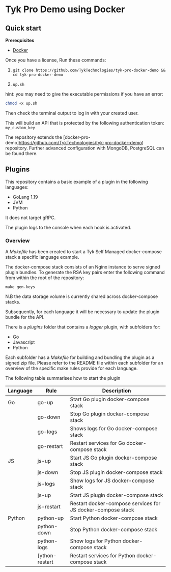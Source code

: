 # Tyk Pro Demo using Docker

## Quick start

**Prerequisites**

- [Docker](https://docs.docker.com/get-docker/)

Once you have a license, Run these commands:

1. `git clone https://github.com/TykTechnologies/tyk-pro-docker-demo && cd tyk-pro-docker-demo`

2. `up.sh`

hint: you may need to give the executable permissions if you have an error:

```bash
chmod +x up.sh
```

Then check the terminal output to log in with your created user.

This will build an API that is protected by the following authentication token:
`my_custom_key`

The repository extends the [docker-pro-demo]https://github.com/TykTechnologies/tyk-pro-docker-demo) repository.
Further advanced configuration with MongoDB, PostgreSQL can be found there.

## Plugins

This repository contains a basic example of a plugin in the following languages:

- GoLang 1.19
- JVM
- Python

It does not target gRPC.

The plugin logs to the console when each hook is activated.

### Overview

A _Makefile_ has been created to start a Tyk Self Managed docker-compose stack a specific language
example.

The docker-compose stack consists of an Nginx instance to serve signed plugin
bundles. To generate the RSA key pairs enter the following command from within the
root of the repository:

```console
make gen-keys
```

N.B the data storage volume is currently shared across docker-compose stacks.

Subsequently, for each language it will be necessary to update the plugin bundle
for the API.

There is a _plugins_ folder that contains a _logger_ plugin, with subfolders for:

- Go
- Javascript
- Python

Each subfolder has a _Makefile_ for building and bundling the plugin as a signed zip file.
Please refer to the README file within each subfolder for an overview of the
specific make rules provide for each language.

The following table summarises how to start the plugin

| Language | Rule           | Description                                                 |
| -------- | -------------- | ----------------------------------------------------------- |
| Go       | go-up          | Start Go plugin docker-compose stack                        |
|          | go-down        | Stop Go plugin docker-compose stack                         |
|          | go-logs        | Shows logs for Go docker-compose stack                      |
|          | go-restart     | Restart services for Go docker-compose stack                |
| JS       | js-up          | Start JS Go plugin docker-compose stack                     |
|          | js-down        | Stop JS plugin docker-compose stack                         |
|          | js-logs        | Show logs for JS docker-compose stack                       |
|          | js-up          | Start JS plugin docker-compose stack                        |
|          | js-restart     | Restart docker-compose services for JS docker-compose stack |
| Python   | python-up      | Start Python docker-compose stack                           |
|          | python-down    | Stop Python docker-compose stack                            |
|          | python-logs    | Show logs for Python docker-compose stack                   |
|          | [ython-restart | Restart services for Python docker-compose stack            |
